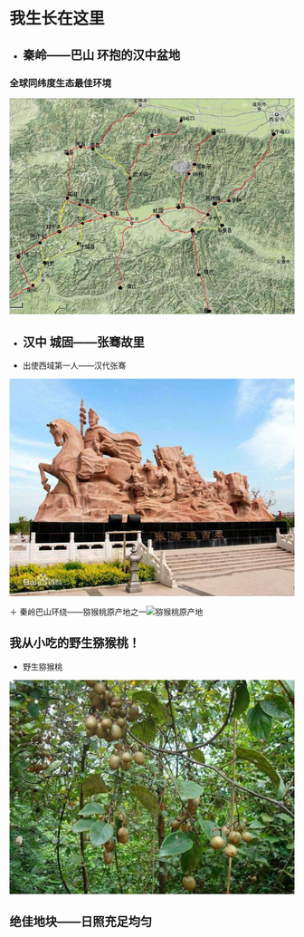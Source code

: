 # 我生长在这里

+ ## 秦岭——巴山 环抱的汉中盆地

### 全球同纬度生态最佳环境

![秦岭巴山环抱的汉中盆地](/img/hz01.jpg)

+ ## 汉中 城固——张骞故里

+ 出使西域第一人——汉代张骞
 
![张骞的故乡](/img/zhangqian.jpg)

＋ 秦岭巴山环绕——猕猴桃原产地之一![猕猴桃原产地]()

 ## 我从小吃的野生猕猴桃！

+ 野生猕猴桃

![产地](/img/wild_kiwifruit.jpg)

## 绝佳地块——日照充足均匀

